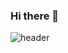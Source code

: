 ### Hi there 👋

![header](https://capsule-render.vercel.app/api?type=${waving}&color=auto&height=${200}&section=header&text=${HelloWorld!%20!🥳}&fontSize=${50}&animation=${twinkling})
<!--
**MINJIK01/MINJIK01** is a ✨ _special_ ✨ repository because its `README.md` (this file) appears on your GitHub profile.

Here are some ideas to get you started:

- 🔭 I’m currently working on ...
- 🌱 I’m currently learning ...
- 👯 I’m looking to collaborate on ...
- 🤔 I’m looking for help with ...
- 💬 Ask me about ...
- 📫 How to reach me: ...
- 😄 Pronouns: ...
- ⚡ Fun fact: ...
-->

